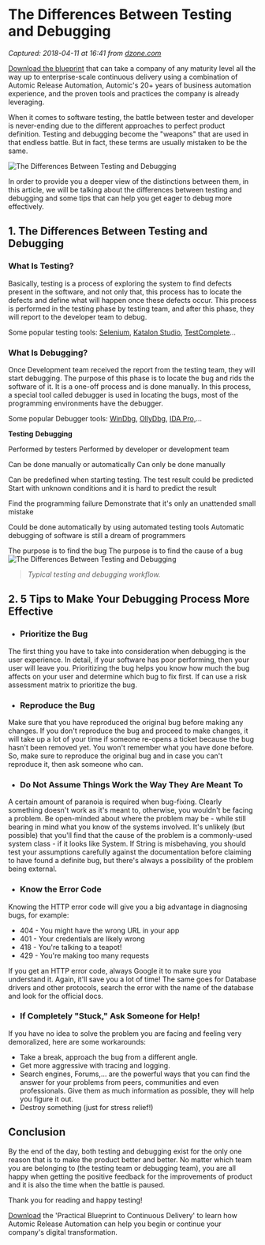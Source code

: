 # The Differences Between Testing and Debugging

_Captured: 2018-04-11 at 16:41 from [dzone.com](https://dzone.com/articles/the-differences-between-testing-and-debugging?edition=372193&utm_source=Weekly%20Digest&utm_medium=email&utm_campaign=Weekly%20Digest%202018-04-11)_

[Download the blueprint](https://dzone.com/go?i=228233&u=https%3A%2F%2Foffers.automic.com%2Fblueprint-to-continuous-delivery-with-automic-release-automation%3Futm_campaign%3DAMER%252520Online%252520Syndication%252520DZone%252520Platinum%252520Sponsorship%252520Ads%252520JULY-2017%26utm_source%3DDzone%252520Ads%26utm_medium%3DBlueprint%252520to%252520CD) that can take a company of any maturity level all the way up to enterprise-scale continuous delivery using a combination of Automic Release Automation, Automic's 20+ years of business automation experience, and the proven tools and practices the company is already leveraging.

When it comes to software testing, the battle between tester and developer is never-ending due to the different approaches to perfect product definition. Testing and debugging become the "weapons" that are used in that endless battle. But in fact, these terms are usually mistaken to be the same.

![The Differences Between Testing and Debugging](https://i1.wp.com/testautomationresources.com/wp-content/uploads/2018/04/Devlopers-Vs-Testers-01.png?w=1455&ssl=1)

In order to provide you a deeper view of the distinctions between them, in this article, we will be talking about the differences between testing and debugging and some tips that can help you get eager to debug more effectively.

## **1\. The Differences Between Testing and Debugging**

### **What Is Testing?**

Basically, testing is a process of exploring the system to find defects present in the software, and not only that, this process has to locate the defects and define what will happen once these defects occur. This process is performed in the testing phase by testing team, and after this phase, they will report to the developer team to debug.

Some popular testing tools: [Selenium](https://docs.seleniumhq.org/), [Katalon Studio](https://www.katalon.com/), [TestComplete](https://smartbear.com/product/testcomplete/overview/)…

### **What Is Debugging?**

Once Development team received the report from the testing team, they will start debugging. The purpose of this phase is to locate the bug and rids the software of it. It is a one-off process and is done manually. In this process, a special tool called debugger is used in locating the bugs, most of the programming environments have the debugger.

Some popular Debugger tools: [WinDbg](https://docs.microsoft.com/en-us/windows-hardware/drivers/debugger/debugger-download-tools), [OllyDbg](https://en.wikipedia.org/wiki/OllyDbg), [IDA Pro,](https://www.hex-rays.com/products/ida/)…

**Testing**
**Debugging**

Performed by testers
Performed by developer or development team

Can be done manually or automatically
Can only be done manually

Can be predefined when starting testing. The test result could be predicted
Start with unknown conditions and it is hard to predict the result

Find the programming failure
Demonstrate that it's only an unattended small mistake

Could be done automatically by using automated testing tools
Automatic debugging of software is still a dream of programmers

The purpose is to find the bug
The purpose is to find the cause of a bug
![The Differences Between Testing and Debugging](https://i1.wp.com/testautomationresources.com/wp-content/uploads/2018/04/Testing-debugging-workflow.png?w=564&ssl=1)

> _Typical testing and debugging workflow._

## **2\. 5 Tips to Make Your Debugging Process More Effective**

  * ### **Prioritize the Bug**

The first thing you have to take into consideration when debugging is the user experience. In detail, if your software has poor performing, then your user will leave you. Prioritizing the bug helps you know how much the bug affects on your user and determine which bug to fix first. If can use a risk assessment matrix to prioritize the bug.

  * ### **Reproduce the Bug**

Make sure that you have reproduced the original bug before making any changes. If you don't reproduce the bug and proceed to make changes, it will take up a lot of your time if someone re-opens a ticket because the bug hasn't been removed yet. You won't remember what you have done before. So, make sure to reproduce the original bug and in case you can't reproduce it, then ask someone who can.

  * ### **Do Not Assume Things Work the Way They Are Meant To**

A certain amount of paranoia is required when bug-fixing. Clearly something doesn't work as it's meant to, otherwise, you wouldn't be facing a problem. Be open-minded about where the problem may be - while still bearing in mind what you know of the systems involved. It's unlikely (but possible) that you'll find that the cause of the problem is a commonly-used system class - if it looks like System. If String is misbehaving, you should test your assumptions carefully against the documentation before claiming to have found a definite bug, but there's always a possibility of the problem being external.

  * ### **Know the Error Code**

Knowing the HTTP error code will give you a big advantage in diagnosing bugs, for example:

  * 404 - You might have the wrong URL in your app
  * 401 - Your credentials are likely wrong
  * 418 - You're talking to a teapot!
  * 429 - You're making too many requests

If you get an HTTP error code, always Google it to make sure you understand it. Again, it'll save you a lot of time! The same goes for Database drivers and other protocols, search the error with the name of the database and look for the official docs.

  * ### **If Completely "Stuck," Ask Someone for Help!**

If you have no idea to solve the problem you are facing and feeling very demoralized, here are some workarounds:

  * Take a break, approach the bug from a different angle.
  * Get more aggressive with tracing and logging.
  * Search engines, Forums,… are the powerful ways that you can find the answer for your problems from peers, communities and even professionals. Give them as much information as possible, they will help you figure it out.
  * Destroy something (just for stress relief!)

## **Conclusion**

By the end of the day, both testing and debugging exist for the only one reason that is to make the product better and better. No matter which team you are belonging to (the testing team or debugging team), you are all happy when getting the positive feedback for the improvements of product and it is also the time when the battle is paused.

Thank you for reading and happy testing!

[Download](https://dzone.com/go?i=228234&u=https%3A%2F%2Foffers.automic.com%2Fblueprint-to-continuous-delivery-with-automic-release-automation%3Futm_campaign%3DAMER%252520Online%252520Syndication%252520DZone%252520Platinum%252520Sponsorship%252520Ads%252520JULY-2017%26utm_source%3DDzone%252520Ads%26utm_medium%3DBlueprint%252520to%252520CD) the 'Practical Blueprint to Continuous Delivery' to learn how Automic Release Automation can help you begin or continue your company's digital transformation.
